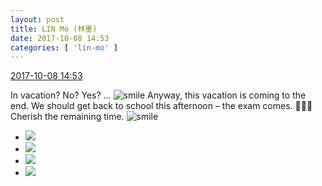 ```yaml
---
layout: post
title: LIN Mo (林墨)
date: 2017-10-08 14:53
categories: [ 'lin-mo' ]
---
```


<div class="weibo-info">
  <a href="http://weibo.com/6108312042/Fpqfdh58q">2017-10-08 14:53</a>
</div>

In vacation? No? Yes? … ![smile](http://img.t.sinajs.cn/t4/appstyle/expression/ext/normal/5c/huanglianwx_org.gif) Anyway, this vacation is coming to the end. We should get back to school this afternoon – the exam comes. 📒📒📒 Cherish the remaining time. ![smile](http://img.t.sinajs.cn/t4/appstyle/expression/ext/normal/5c/huanglianwx_org.gif)

<!-- more -->

<ul class="weibo-pic-list-2">
  <li class="weibo-pic">
    <a href="https://wx4.sinaimg.cn/mw690/006FnQZYly1fkau5sntjmj31zk149u0y.jpg"><img src="https://wx4.sinaimg.cn/thumb150/006FnQZYly1fkau5sntjmj31zk149u0y.jpg" /></a>
  </li>
  <li class="weibo-pic">
    <a href="https://wx4.sinaimg.cn/mw690/006FnQZYly1fkau5tlpklj31f01w0npe.jpg"><img src="https://wx4.sinaimg.cn/thumb150/006FnQZYly1fkau5tlpklj31f01w0npe.jpg" /></a>
  </li>
  <li class="weibo-pic">
    <a href="https://wx1.sinaimg.cn/mw690/006FnQZYly1fkau5rmau9j31491ho1ky.jpg"><img src="https://wx1.sinaimg.cn/thumb150/006FnQZYly1fkau5rmau9j31491ho1ky.jpg" /></a>
  </li>
  <li class="weibo-pic">
    <a href="https://wx4.sinaimg.cn/mw690/006FnQZYly1fkau5uniclj31491ho4qq.jpg"><img src="https://wx4.sinaimg.cn/thumb150/006FnQZYly1fkau5uniclj31491ho4qq.jpg" /></a>
  </li>
</ul>
